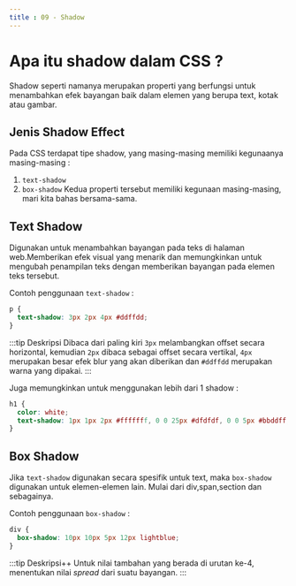 ```yaml
---
title : 09 - Shadow
---
```


# Apa itu shadow dalam CSS ?

Shadow seperti namanya merupakan properti yang berfungsi untuk menambahkan efek bayangan baik dalam elemen yang berupa text, kotak atau gambar.

## Jenis Shadow Effect

Pada CSS terdapat tipe shadow, yang masing-masing memiliki kegunaanya masing-masing : 
1. `text-shadow`
2. `box-shadow`
Kedua properti tersebut memiliki kegunaan masing-masing, mari kita bahas bersama-sama.

## Text Shadow

Digunakan untuk menambahkan bayangan pada teks di halaman web.Memberikan efek visual yang menarik dan memungkinkan untuk mengubah penampilan teks dengan memberikan bayangan pada elemen teks tersebut.

Contoh penggunaan `text-shadow` : 
```css
p {
  text-shadow: 3px 2px 4px #ddffdd;
}
```
:::tip Deskripsi
Dibaca dari paling kiri `3px` melambangkan offset secara horizontal, kemudian `2px` dibaca sebagai offset secara vertikal, `4px` merupakan besar efek blur yang akan diberikan dan `#ddffdd` merupakan warna yang dipakai.
:::

Juga memungkinkan untuk menggunakan lebih dari 1 shadow :
```css
h1 {
  color: white;
  text-shadow: 1px 1px 2px #fffffff, 0 0 25px #dfdfdf, 0 0 5px #bbddff;
}
```

## Box Shadow

Jika `text-shadow` digunakan secara spesifik untuk text, maka `box-shadow` digunakan untuk elemen-elemen lain. Mulai dari div,span,section dan sebagainya.

Contoh penggunaan `box-shadow` :
```css
div {
  box-shadow: 10px 10px 5px 12px lightblue;
}
```
:::tip Deskripsi++
Untuk nilai tambahan yang berada di urutan ke-4, menentukan nilai *spread* dari suatu bayangan.
:::